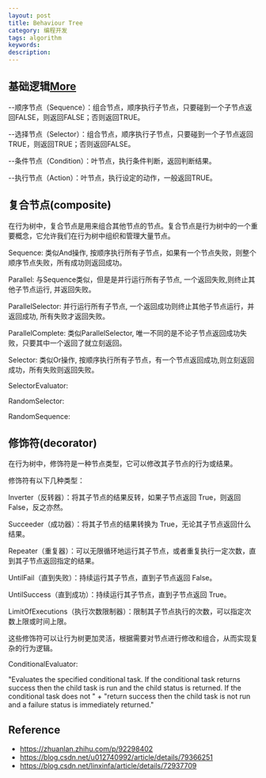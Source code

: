 ```yaml
---
layout: post
title: Behaviour Tree
category: 编程开发
tags: algorithm
keywords: 
description: 
---
```


## 基础逻辑[More](https://blog.51cto.com/u_15304158/3142421)

--顺序节点（Sequence）：组合节点，顺序执行子节点，只要碰到一个子节点返回FALSE，则返回FALSE；否则返回TRUE。

--选择节点（Selector）：组合节点，顺序执行子节点，只要碰到一个子节点返回TRUE，则返回TRUE；否则返回FALSE。

--条件节点（Condition）：叶节点，执行条件判断，返回判断结果。

--执行节点（Action）：叶节点，执行设定的动作，一般返回TRUE。

## 复合节点(composite)

在行为树中，复合节点是用来组合其他节点的节点。复合节点是行为树中的一个重要概念，它允许我们在行为树中组织和管理大量节点。

Sequence: 类似And操作, 按顺序执行所有子节点，如果有一个节点失败，则整个顺序节点失败，所有成功则返回成功。

Parallel: 与Sequence类似，但是是并行运行所有子节点, 一个返回失败,则终止其他子节点运行, 并返回失败。

ParallelSelector: 并行运行所有子节点, 一个返回成功则终止其他子节点运行，并返回成功, 所有失败才返回失败。

ParallelComplete: 类似ParallelSelector, 唯一不同的是不论子节点返回成功失败，只要其中一个返回了就立刻返回。

Selector: 类似Or操作, 按顺序执行所有子节点，有一个节点返回成功,则立刻返回成功，所有失败则返回失败。

SelectorEvaluator: 

RandomSelector:

RandomSequence:

## 修饰符(decorator)

在行为树中，修饰符是一种节点类型，它可以修改其子节点的行为或结果。

修饰符有以下几种类型：

Inverter（反转器）：将其子节点的结果反转，如果子节点返回 True，则返回 False，反之亦然。

Succeeder（成功器）：将其子节点的结果转换为 True，无论其子节点返回什么结果。

Repeater（重复器）：可以无限循环地运行其子节点，或者重复执行一定次数，直到其子节点返回指定的结果。

UntilFail（直到失败）：持续运行其子节点，直到子节点返回 False。

UntilSuccess（直到成功）：持续运行其子节点，直到子节点返回 True。

LimitOfExecutions（执行次数限制器）：限制其子节点执行的次数，可以指定次数上限或时间上限。

这些修饰符可以让行为树更加灵活，根据需要对节点进行修改和组合，从而实现复杂的行为逻辑。

ConditionalEvaluator: 

"Evaluates the specified conditional task. If the conditional task returns success then the child task is run and the child status is returned. If the conditional task does not " +
                     "return success then the child task is not run and a failure status is immediately returned."

## Reference

* <https://zhuanlan.zhihu.com/p/92298402>
* <https://blog.csdn.net/u012740992/article/details/79366251>
* <https://blog.csdn.net/linxinfa/article/details/72937709>